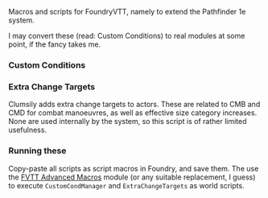 Macros and scripts for FoundryVTT, namely to extend the Pathfinder 1e system.

I may convert these (read: Custom Conditions) to real modules at some point, if the fancy takes me.


### Custom Conditions 



### Extra Change Targets
Clumsily adds extra change targets to actors. These are related to CMB and CMD for combat manoeuvres, as well as effective size category increases. None are used internally by the system, so this script is of rather limited usefulness.


### Running these
Copy-paste all scripts as script macros in Foundry, and save them. The use the [FVTT Advanced Macros](https://github.com/mclemente/fvtt-advanced-macros) module (or any suitable replacement, I guess) to execute `CustomCondManager` and `ExtraChangeTargets` as world scripts.